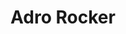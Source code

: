 ---
title: "Adro Rocker"
authors: [Alejandro Morelos]
url: https://adro.rocks/
added: 2021-05-02
types: [personal, blog]
usedGenerator: false
---